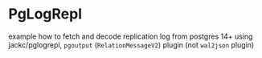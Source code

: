 
# PgLogRepl

example how to fetch and decode replication log from postgres 14+ using jackc/pglogrepl, `pgoutput` (`RelationMessageV2`) plugin (not `wal2json` plugin)